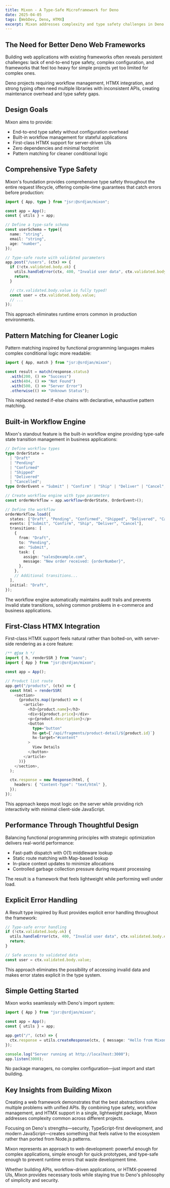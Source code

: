 ```yaml
---
title: Mixon - A Type-Safe Microframework for Deno
date: 2025-04-05
tags: [WebDev, Deno, HTMX]
excerpt: Mixon addresses complexity and type safety challenges in Deno web application development through comprehensive type safety and built-in workflow management.
---
```


## The Need for Better Deno Web Frameworks

Building web applications with existing frameworks often reveals persistent challenges: lack of end-to-end type safety, complex configuration, and frameworks that feel too heavy for simple projects yet too limited for complex ones.

Deno projects requiring workflow management, HTMX integration, and strong typing often need multiple libraries with inconsistent APIs, creating maintenance overhead and type safety gaps.

## Design Goals

Mixon aims to provide:
- End-to-end type safety without configuration overhead
- Built-in workflow management for stateful applications
- First-class HTMX support for server-driven UIs
- Zero dependencies and minimal footprint
- Pattern matching for cleaner conditional logic

## Comprehensive Type Safety

Mixon's foundation provides comprehensive type safety throughout the entire request lifecycle, offering compile-time guarantees that catch errors before production:

```typescript
import { App, type } from "jsr:@srdjan/mixon";

const app = App();
const { utils } = app;

// Define a type-safe schema
const userSchema = type({
  name: "string",
  email: "string",
  age: "number",
});

// Type-safe route with validated parameters
app.post("/users", (ctx) => {
  if (!ctx.validated.body.ok) {
    utils.handleError(ctx, 400, "Invalid user data", ctx.validated.body.error);
    return;
  }

  // ctx.validated.body.value is fully typed!
  const user = ctx.validated.body.value;
  // ...
});
```

This approach eliminates runtime errors common in production environments.

## Pattern Matching for Cleaner Logic

Pattern matching inspired by functional programming languages makes complex conditional logic more readable:

```typescript
import { App, match } from "jsr:@srdjan/mixon";

const result = match(response.status)
  .with(200, () => "Success")
  .with(404, () => "Not Found")
  .with(500, () => "Server Error")
  .otherwise(() => "Unknown Status");
```

This replaced nested if-else chains with declarative, exhaustive pattern matching.

## Built-in Workflow Engine

Mixon's standout feature is the built-in workflow engine providing type-safe state transition management in business applications:

```typescript
// Define workflow types
type OrderState =
  | "Draft"
  | "Pending"
  | "Confirmed"
  | "Shipped"
  | "Delivered"
  | "Cancelled";
type OrderEvent = "Submit" | "Confirm" | "Ship" | "Deliver" | "Cancel";

// Create workflow engine with type parameters
const orderWorkflow = app.workflow<OrderState, OrderEvent>();

// Define the workflow
orderWorkflow.load({
  states: ["Draft", "Pending", "Confirmed", "Shipped", "Delivered", "Cancelled"],
  events: ["Submit", "Confirm", "Ship", "Deliver", "Cancel"],
  transitions: [
    {
      from: "Draft",
      to: "Pending",
      on: "Submit",
      task: {
        assign: "sales@example.com",
        message: "New order received: {orderNumber}",
      },
    },
    // Additional transitions...
  ],
  initial: "Draft",
});
```

The workflow engine automatically maintains audit trails and prevents invalid state transitions, solving common problems in e-commerce and business applications.

## First-Class HTMX Integration

First-class HTMX support feels natural rather than bolted-on, with server-side rendering as a core feature:

```typescript
/** @jsx h */
import { h, renderSSR } from "nano";
import { App } from "jsr:@srdjan/mixon";

const app = App();

// Product list route
app.get("/products", (ctx) => {
  const html = renderSSR(
    <section>
      {products.map((product) => (
        <article>
          <h3>{product.name}</h3>
          <div>${product.price}</div>
          <p>{product.description}</p>
          <button
            type="button"
            hx-get={`/api/fragments/product-detail/${product.id}`}
            hx-target="#content"
          >
            View Details
          </button>
        </article>
      ))}
    </section>,
  );

  ctx.response = new Response(html, {
    headers: { "Content-Type": "text/html" },
  });
});
```

This approach keeps most logic on the server while providing rich interactivity with minimal client-side JavaScript.

## Performance Through Thoughtful Design

Balancing functional programming principles with strategic optimization delivers real-world performance:

- Fast-path dispatch with O(1) middleware lookup
- Static route matching with Map-based lookup
- In-place context updates to minimize allocations
- Controlled garbage collection pressure during request processing

The result is a framework that feels lightweight while performing well under load.

## Explicit Error Handling

A Result type inspired by Rust provides explicit error handling throughout the framework:

```typescript
// Type-safe error handling
if (!ctx.validated.body.ok) {
  utils.handleError(ctx, 400, "Invalid user data", ctx.validated.body.error);
  return;
}

// Safe access to validated data
const user = ctx.validated.body.value;
```

This approach eliminates the possibility of accessing invalid data and makes error states explicit in the type system.

## Simple Getting Started

Mixon works seamlessly with Deno's import system:

```typescript
import { App } from "jsr:@srdjan/mixon";

const app = App();
const { utils } = app;

app.get("/", (ctx) => {
  ctx.response = utils.createResponse(ctx, { message: "Hello from Mixon!" });
});

console.log("Server running at http://localhost:3000");
app.listen(3000);
```

No package managers, no complex configuration—just import and start building.

## Key Insights from Building Mixon

Creating a web framework demonstrates that the best abstractions solve multiple problems with unified APIs. By combining type safety, workflow management, and HTMX support in a single, lightweight package, Mixon addresses complexity common across different projects.

Focusing on Deno's strengths—security, TypeScript-first development, and modern JavaScript—creates something that feels native to the ecosystem rather than ported from Node.js patterns.

Mixon represents an approach to web development: powerful enough for complex applications, simple enough for quick prototypes, and type-safe enough to prevent runtime errors that waste development time.

Whether building APIs, workflow-driven applications, or HTMX-powered UIs, Mixon provides necessary tools while staying true to Deno's philosophy of simplicity and security.